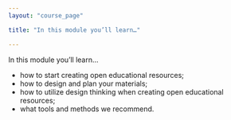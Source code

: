 ```yaml
---
layout: "course_page"

title: "In this module you’ll learn…"

---
```


<div class="text-center screen-title">
In this module you’ll learn…
</div>

<div class="screen-content">
  <p>
  <ul>
<li class="bullet">how to start creating open educational resources;</li>
<li class="bullet">how to design and plan your materials;</li>
<li class="bullet">how to utilize design thinking when creating open educational resources;</li>
<li class="bullet">what tools and methods we recommend.</li>
 </ul>
  </p>

</div> 
